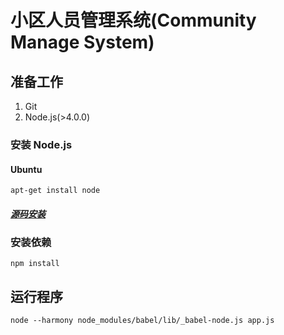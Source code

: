 # 小区人员管理系统(Community Manage System)

## 准备工作

1. Git
2. Node.js(>4.0.0)

### 安装 Node.js

####  Ubuntu

`apt-get install node`

##### [源码安装](https://nodejs.org)

### 安装依赖

`npm install`

## 运行程序

    node --harmony node_modules/babel/lib/_babel-node.js app.js

